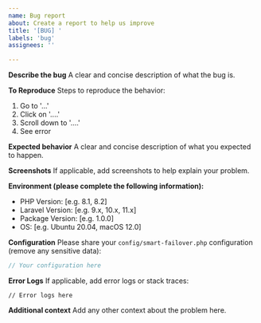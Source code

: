 ```yaml
---
name: Bug report
about: Create a report to help us improve
title: '[BUG] '
labels: 'bug'
assignees: ''

---
```


**Describe the bug**
A clear and concise description of what the bug is.

**To Reproduce**
Steps to reproduce the behavior:
1. Go to '...'
2. Click on '....'
3. Scroll down to '....'
4. See error

**Expected behavior**
A clear and concise description of what you expected to happen.

**Screenshots**
If applicable, add screenshots to help explain your problem.

**Environment (please complete the following information):**
 - PHP Version: [e.g. 8.1, 8.2]
 - Laravel Version: [e.g. 9.x, 10.x, 11.x]
 - Package Version: [e.g. 1.0.0]
 - OS: [e.g. Ubuntu 20.04, macOS 12.0]

**Configuration**
Please share your `config/smart-failover.php` configuration (remove any sensitive data):

```php
// Your configuration here
```

**Error Logs**
If applicable, add error logs or stack traces:

```
// Error logs here
```

**Additional context**
Add any other context about the problem here.